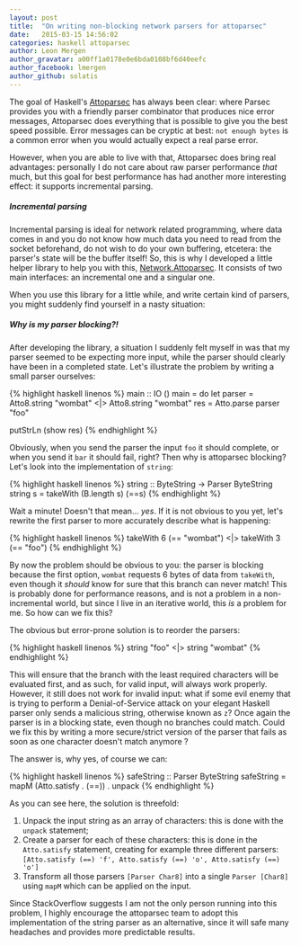 ```yaml
---
layout: post
title:  "On writing non-blocking network parsers for attoparsec"
date:   2015-03-15 14:56:02
categories: haskell attoparsec
author: Leon Mergen
author_gravatar: a00ff1a0178e0e6bda0108bf6d40eefc
author_facebook: lmergen
author_github: solatis
---
```

The goal of Haskell's [Attoparsec](https://hackage.haskell.org/package/attoparsec) has always been clear: where Parsec provides you with a friendly parser combinator that produces nice error messages, Attoparsec does everything that is possible to give you the best speed possible. Error messages can be cryptic at best: `not enough bytes` is a common error when you would actually expect a real parse error.

However, when you are able to live with that, Attoparsec does bring real advantages: personally I do not care about raw parser performance *that* much, but this goal for best performance has had another more interesting effect: it supports incremental parsing.

##### Incremental parsing
Incremental parsing is ideal for network related programming, where data comes in and you do not know how much data you need to read from the socket beforehand, do not wish to do your own buffering, etcetera: the parser's state will be the buffer itself! So, this is why I developed a little helper library to help you with this, [Network.Attoparsec](http://hackage.haskell.org/package/network-attoparsec). It consists of two main interfaces: an incremental one and a singular one.

When you use this library for a little while, and write certain kind of parsers, you might suddenly find yourself in a nasty situation:

##### Why is my parser blocking?!

After developing the library, a situation I suddenly felt myself in was that my parser seemed to be expecting more input, while the parser should clearly have been in a completed state. Let's illustrate the problem by writing a small parser ourselves:

{% highlight haskell linenos %}
main :: IO ()
main = do
  let parser = Atto8.string "wombat" <|> Atto8.string "wombat"
      res    = Atto.parse parser "foo"

  putStrLn (show res)
{% endhighlight %}

Obviously, when you send the parser the input `foo` it should complete, or when you send it `bar` it should fail, right? Then why is attoparsec blocking? Let's look into the implementation of `string`:

{% highlight haskell linenos %}
string :: ByteString -> Parser ByteString
string s = takeWith (B.length s) (==s)
{% endhighlight %}

Wait a minute! Doesn't that mean... *yes*. If it is not obvious to you yet, let's rewrite the first parser to more accurately describe what is happening:

{% highlight haskell linenos %}
takeWith 6 (== "wombat") <|> takeWith 3 (== "foo")
{% endhighlight %}

By now the problem should be obvious to you: the parser is blocking because the first option, `wombat` requests 6 bytes of data from `takeWith`, even though it *should* know for sure that this branch can never match! This is probably done for performance reasons, and is not a problem in a non-incremental world, but since I live in an iterative world, this *is* a problem for me. So how can we fix this?

The obvious but error-prone solution is to reorder the parsers:

{% highlight haskell linenos %}
string "foo" <|> string "wombat"
{% endhighlight %}

This will ensure that the branch with the least required characters will be evaluated first, and as such, for valid input, will always work properly. However, it still does not work for invalid input: what if some evil enemy that is trying to perform a Denial-of-Service attack on your elegant Haskell parser only sends a malicious string, otherwise known as `z`? Once again the parser is in a blocking state, even though no branches could match. Could we fix this by writing a more secure/strict version of the parser that fails as soon as one character doesn't match anymore ?

The answer is, why yes, of course we can:

{% highlight haskell linenos %}
safeString :: Parser ByteString
safeString = mapM (Atto.satisfy . (==)) . unpack
{% endhighlight %}

As you can see here, the solution is threefold:

1. Unpack the input string as an array of characters: this is done with the `unpack` statement;
2. Create a parser for each of these characters: this is done in the `Atto.satisfy` statement, creating for example three different parsers: `[Atto.satisfy (==) 'f', Atto.satisfy (==) 'o', Atto.satisfy (==) 'o']`
3. Transform all those parsers `[Parser Char8]` into a single `Parser [Char8]` using `mapM` which can be applied on the input.

Since StackOverflow suggests I am not the only person running into this problem, I highly encourage the attoparsec team to adopt this implementation of the string parser as an alternative, since it will safe many headaches and provides more predictable results.
